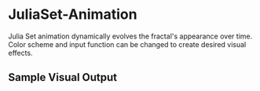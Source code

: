 # JuliaSet-Animation
Julia Set animation dynamically evolves the fractal's appearance over time. Color scheme and input function can be changed to create desired visual effects.

## Sample Visual Output
